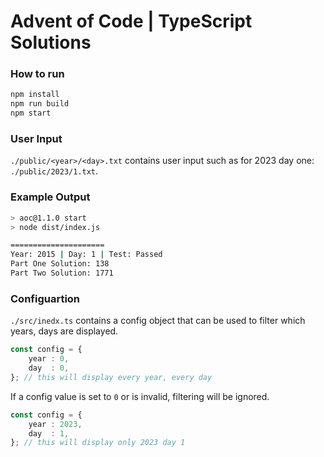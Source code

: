 # Advent of Code | TypeScript Solutions

### How to run

```bash
npm install
npm run build
npm start
```

### User Input
`./public/<year>/<day>.txt` contains user input such as for 2023 day one: `./public/2023/1.txt`.

### Example Output
```bash
> aoc@1.1.0 start            
> node dist/index.js

=====================
Year: 2015 | Day: 1 | Test: Passed
Part One Solution: 138            
Part Two Solution: 1771   
```

### Configuartion
`./src/inedx.ts` contains a config object that can be used to filter which years, days are displayed.
```typescript
const config = {
    year : 0,
    day  : 0,
}; // this will display every year, every day
```

If a config value is set to `0` or is invalid, filtering will be ignored.  

```typescript
const config = {
    year : 2023,
    day  : 1,
}; // this will display only 2023 day 1 
```



